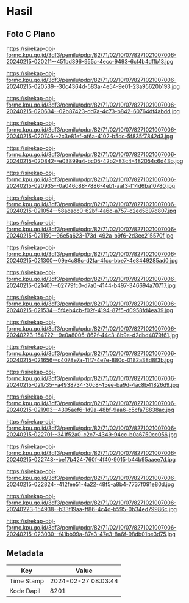 # Hasil

## Foto C Plano

https://sirekap-obj-formc.kpu.go.id/3df3/pemilu/pdpr/82/71/02/10/07/8271021007006-20240215-020211--451bd396-955c-4ecc-9493-6cf4b4dffb13.jpg

https://sirekap-obj-formc.kpu.go.id/3df3/pemilu/pdpr/82/71/02/10/07/8271021007006-20240215-020539--30c4364d-583a-4e54-9e01-23a95620b193.jpg

https://sirekap-obj-formc.kpu.go.id/3df3/pemilu/pdpr/82/71/02/10/07/8271021007006-20240215-020634--02b87423-dd7a-4c73-b842-60764df4abdd.jpg

https://sirekap-obj-formc.kpu.go.id/3df3/pemilu/pdpr/82/71/02/10/07/8271021007006-20240215-020746--2c3e81ef-af6a-4102-b5dc-5f835f7842d3.jpg

https://sirekap-obj-formc.kpu.go.id/3df3/pemilu/pdpr/82/71/02/10/07/8271021007006-20240215-020842--e03899a4-bc05-42b2-83c4-482054c6d43b.jpg

https://sirekap-obj-formc.kpu.go.id/3df3/pemilu/pdpr/82/71/02/10/07/8271021007006-20240215-020935--0a046c88-7886-4eb1-aaf3-f14d6ba10780.jpg

https://sirekap-obj-formc.kpu.go.id/3df3/pemilu/pdpr/82/71/02/10/07/8271021007006-20240215-021054--58acadc0-62bf-4a6c-a757-c2ed5897d807.jpg

https://sirekap-obj-formc.kpu.go.id/3df3/pemilu/pdpr/82/71/02/10/07/8271021007006-20240215-021150--96e5a623-173d-492a-b9f6-2d3ee215570f.jpg

https://sirekap-obj-formc.kpu.go.id/3df3/pemilu/pdpr/82/71/02/10/07/8271021007006-20240215-021300--09e4c88c-d2fa-41cc-bbe7-4e8449285ad0.jpg

https://sirekap-obj-formc.kpu.go.id/3df3/pemilu/pdpr/82/71/02/10/07/8271021007006-20240215-021407--02779fc0-d7a0-4144-b497-346694a70717.jpg

https://sirekap-obj-formc.kpu.go.id/3df3/pemilu/pdpr/82/71/02/10/07/8271021007006-20240215-021534--5f4eb4cb-f02f-4194-87f5-d0958fd4ea39.jpg

https://sirekap-obj-formc.kpu.go.id/3df3/pemilu/pdpr/82/71/02/10/07/8271021007006-20240223-154722--9e0a8005-862f-44c3-8b9e-d2dbd4079f61.jpg

https://sirekap-obj-formc.kpu.go.id/3df3/pemilu/pdpr/82/71/02/10/07/8271021007006-20240215-021656--c4078e7a-11f7-4e7e-880c-0182a38d8f3b.jpg

https://sirekap-obj-formc.kpu.go.id/3df3/pemilu/pdpr/82/71/02/10/07/8271021007006-20240215-021735--a4938734-30c8-45ee-ba9d-4ac8b41826d9.jpg

https://sirekap-obj-formc.kpu.go.id/3df3/pemilu/pdpr/82/71/02/10/07/8271021007006-20240215-021903--4305aef6-1d9a-48bf-9aa6-c5cfa78838ac.jpg

https://sirekap-obj-formc.kpu.go.id/3df3/pemilu/pdpr/82/71/02/10/07/8271021007006-20240215-022701--341f52a0-c2c7-4349-94cc-b0a6750cc056.jpg

https://sirekap-obj-formc.kpu.go.id/3df3/pemilu/pdpr/82/71/02/10/07/8271021007006-20240215-022748--be17b424-760f-4f40-9015-b44b95aaee7d.jpg

https://sirekap-obj-formc.kpu.go.id/3df3/pemilu/pdpr/82/71/02/10/07/8271021007006-20240215-022824--412fee51-4a22-48f5-a8b4-7737f091e80d.jpg

https://sirekap-obj-formc.kpu.go.id/3df3/pemilu/pdpr/82/71/02/10/07/8271021007006-20240223-154938--b33f19aa-ff86-4c4d-b595-0b34ed79986c.jpg

https://sirekap-obj-formc.kpu.go.id/3df3/pemilu/pdpr/82/71/02/10/07/8271021007006-20240215-023030--f41bb99a-87a3-47e3-8a6f-98db01be3d75.jpg


## Metadata

| Key        | Value               |
| ---------- | ------------------- |
| Time Stamp | 2024-02-27 08:03:44 |
| Kode Dapil | 8201                |



